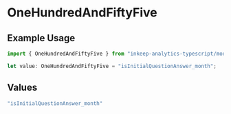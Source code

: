 # OneHundredAndFiftyFive

## Example Usage

```typescript
import { OneHundredAndFiftyFive } from "inkeep-analytics-typescript/models/operations";

let value: OneHundredAndFiftyFive = "isInitialQuestionAnswer_month";
```

## Values

```typescript
"isInitialQuestionAnswer_month"
```